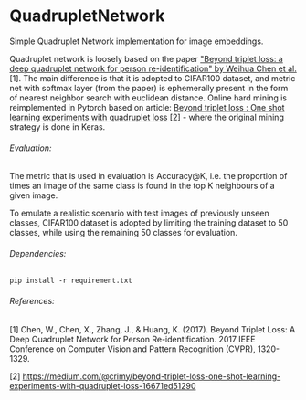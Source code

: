 # QuadrupletNetwork
Simple Quadruplet Network implementation for image embeddings. 

Quadruplet network is loosely based on the paper ["Beyond triplet loss: a deep quadruplet network for person re-identification" by Weihua Chen et al.](https://arxiv.org/abs/1704.01719) [1]. 
The main difference is that it is adopted to CIFAR100 dataset, and metric net with softmax layer (from the paper) is ephemerally present in the form of nearest neighbor search with euclidean distance.
Online hard mining is reimplemented in Pytorch based on article: [Beyond triplet loss : One shot learning experiments with quadruplet loss](https://medium.com/@crimy/beyond-triplet-loss-one-shot-learning-experiments-with-quadruplet-loss-16671ed51290) [2] - where the original mining strategy is done in Keras.

###### Evaluation:
The metric that is used in evaluation is Accuracy@K, i.e. the proportion of times an image of the same class is found in the top K neighbours of a given image. 

To emulate a realistic scenario with test images of previously unseen classes, CIFAR100 dataset is adopted by limiting the training dataset to 50 classes, while using the remaining 50 classes for evaluation.

###### Dependencies:

`pip install -r requirement.txt`

###### References:
[1] Chen, W., Chen, X., Zhang, J., & Huang, K. (2017). Beyond Triplet Loss: A Deep Quadruplet Network for Person Re-identification. 2017 IEEE Conference on Computer Vision and Pattern Recognition (CVPR), 1320-1329.

[2] <https://medium.com/@crimy/beyond-triplet-loss-one-shot-learning-experiments-with-quadruplet-loss-16671ed51290>
